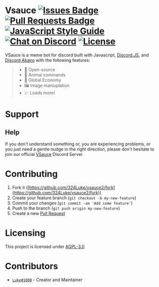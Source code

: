# Vsauce [![Issues Badge](https://img.shields.io/github/issues/324Luke/vsauce2.svg)](https://github.com/324Luke/vsauce2/issues) [![Pull Requests Badge](https://img.shields.io/github/issues-pr/324Luke/vsauce2.svg)](https://github.com/324Luke/vsauce2/pulls) [![JavaScript Style Guide](https://img.shields.io/badge/code_style-standard-yellow.svg)](https://standardjs.com) [![Chat on Discord](https://img.shields.io/discord/528810369607663621.svg)](https://discord.gg/9fvBYnM) [![License](https://img.shields.io/github/license/324Luke/vsauce2.svg)](LICENSE.md)

VSauce is a meme bot for discord built with Javascript, [Discord.JS](https://npmjs.com/package/discord.js), and [Discord Akairo](https://npmjs.com/package/discord-akairo) with the following features:

> * 🐙 Open-source
> * 🐶 Animal commands
> * 💸 Global Economy
> * 🖼 Image maniuplation
> * 📈 Loads more!

# Support


## Help

If you don't understand something or, you are experiencing problems, or you just need a gentle nudge in the right direction, please don't hesitate to join our official [VSauce](https://discord.gg/9fvBYnM) Discord Server.

# Contributing

1. Fork it ([https://github.com/324Luke/vsauce2/fork](https://github.com/324Luke/vsauce2/fork))
2. Create your feature branch (`git checkout -b my-new-feature`)
3. Commit your changes (`git commit -am 'Add some feature'`)
4. Push to the branch (`git push origin my-new-feature`)
5. Create a new [Pull Request](https://github.com/324Luke/vsauce2/pulls)

# Licensing

This project is licensed under [AGPL-3.0](LICENSE.md)

# Contributors

* [`Luke#1000`](https://lukewhrit.xyz) - Creator and Maintainer
